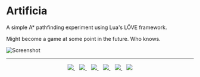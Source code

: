 # Artificia

A simple A* pathfinding experiment using Lua's LÖVE framework.

Might become a game at some point in the future. Who knows.

![Screenshot](http://i.avll.ml/00008.png)

<hr/>

<p align="center">
<a title="Fabieli Helena" target="_blank" href="http://github.com/FabieliHelena">
    <img src="https://avatars0.githubusercontent.com/u/11227629?s=50"/>
</a>&nbsp;&nbsp;
<a title="João Ricardo" target="_blank" href="http://github.com/JRFLGA">
    <img src="https://avatars0.githubusercontent.com/u/3507471?s=50"/>
</a>&nbsp;&nbsp;
<a title="Matheus Avellar" target="_blank" href="http://github.com/MatheusAvellar">
    <img src="https://avatars0.githubusercontent.com/u/1719996?s=50"/>
</a>&nbsp;&nbsp;
<a title="Milena Crivella" target="_blank" href="http://github.com/MilenaCrivella">
    <img src="https://avatars0.githubusercontent.com/u/9369529?s=50"/>
</a>&nbsp;&nbsp;
<a title="Thiago do Prado" target="_blank" href="http://github.com/PradoTPS">
    <img src="https://avatars0.githubusercontent.com/u/11035000?s=50"/>
</a>&nbsp;&nbsp;
<a title="Thiago Torres" target="_blank" href="http://github.com/ThiagoZx">
    <img src="https://avatars0.githubusercontent.com/u/11080794?s=50"/>
</a>
</p>
